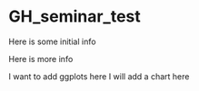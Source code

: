 # GH_seminar_test

Here is some initial info

Here is more info

I want to add ggplots here
I will add a chart here
